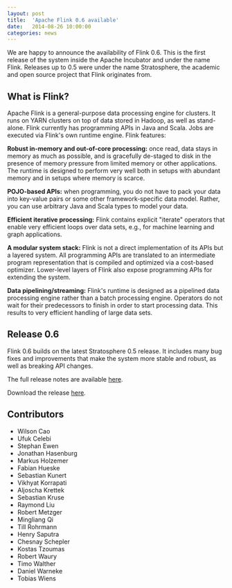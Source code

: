 ```yaml
---
layout: post
title:  'Apache Flink 0.6 available'
date:   2014-08-26 10:00:00
categories: news
---
```


We are happy to announce the availability of Flink 0.6. This is the
first release of the system inside the Apache Incubator and under the
name Flink. Releases up to 0.5 were under the name Stratosphere, the
academic and open source project that Flink originates from.

## What is Flink?

Apache Flink is a general-purpose data processing engine for
clusters. It runs on YARN clusters on top of data stored in Hadoop, as
well as stand-alone. Flink currently has programming APIs in Java and
Scala. Jobs are executed via Flink's own runtime engine. Flink
features:

**Robust in-memory and out-of-core processing:** once read, data stays
  in memory as much as possible, and is gracefully de-staged to disk in
  the presence of memory pressure from limited memory or other
  applications. The runtime is designed to perform very well both in
  setups with abundant memory and in setups where memory is scarce.

**POJO-based APIs:** when programming, you do not have to pack your
  data into key-value pairs or some other framework-specific data
  model. Rather, you can use arbitrary Java and Scala types to model
  your data.

**Efficient iterative processing:** Flink contains explicit "iterate" operators
  that enable very efficient loops over data sets, e.g., for machine
  learning and graph applications.

**A modular system stack:** Flink is not a direct implementation of its
  APIs but a layered system. All programming APIs are translated to an
  intermediate program representation that is compiled and optimized
  via a cost-based optimizer. Lower-level layers of Flink also expose
  programming APIs for extending the system.

**Data pipelining/streaming:** Flink's runtime is designed as a
  pipelined data processing engine rather than a batch processing
  engine. Operators do not wait for their predecessors to finish in
  order to start processing data. This results to very efficient
  handling of large data sets.

## Release 0.6

Flink 0.6 builds on the latest Stratosphere 0.5 release. It includes
many bug fixes and improvements that make the system more stable and
robust, as well as breaking API changes.

The full release notes are available [here](https://issues.apache.org/jira/secure/ReleaseNote.jspa?projectId=12315522&version=12327101).

Download the release [here](http://flink.incubator.apache.org/downloads.html).

## Contributors

* Wilson Cao
* Ufuk Celebi
* Stephan Ewen
* Jonathan Hasenburg
* Markus Holzemer
* Fabian Hueske
* Sebastian Kunert
* Vikhyat Korrapati
* Aljoscha Krettek
* Sebastian Kruse
* Raymond Liu
* Robert Metzger
* Mingliang Qi
* Till Rohrmann
* Henry Saputra
* Chesnay Schepler
* Kostas Tzoumas
* Robert Waury
* Timo Walther
* Daniel Warneke
* Tobias Wiens
